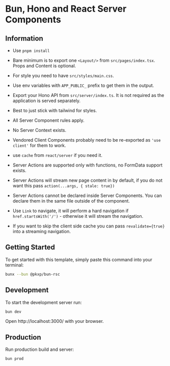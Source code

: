 # Bun, Hono and React Server Components

## Information

- Use `pnpm install`
- Bare minimum is to export one `<Layout/>` from `src/pages/index.tsx`. Props and Content is optional.
- For style you need to have `src/styles/main.css`.
- Use env variables with `APP_PUBLIC_` prefix to get them in the output.

- Export your Hono API from `src/server/index.ts`. It is not required as the application is served separately.

- Best to just stick with tailwind for styles.

- All Server Component rules apply.
- No Server Context exists.
- Vendored Client Components probably need to be re-exported as `'use client'` for them to work.
- use `cache` from `react/server` if you need it.

- Server Actions are supported only with functions, no FormData support exists.
- Server Actions will stream new page content in by default, if you do not want this pass `action(...args, { stale: true})`
- Server Actions cannot be declared inside Server Components. You can declare them in the same file outside of the component.

- Use `Link` to navigate, it will perform a hard navigation if `href.startsWith('/')` - otherwise it will stream the navigation.
- If you want to skip the client side cache you can pass `revalidate={true}` into a streaming navigation.

## Getting Started

To get started with this template, simply paste this command into your terminal:

```bash
bunx --bun @pkxp/bun-rsc
```

## Development

To start the development server run:

```bash
bun dev
```

Open http://localhost:3000/ with your browser.

## Production

Run production build and server:

```bash
bun prod
```
